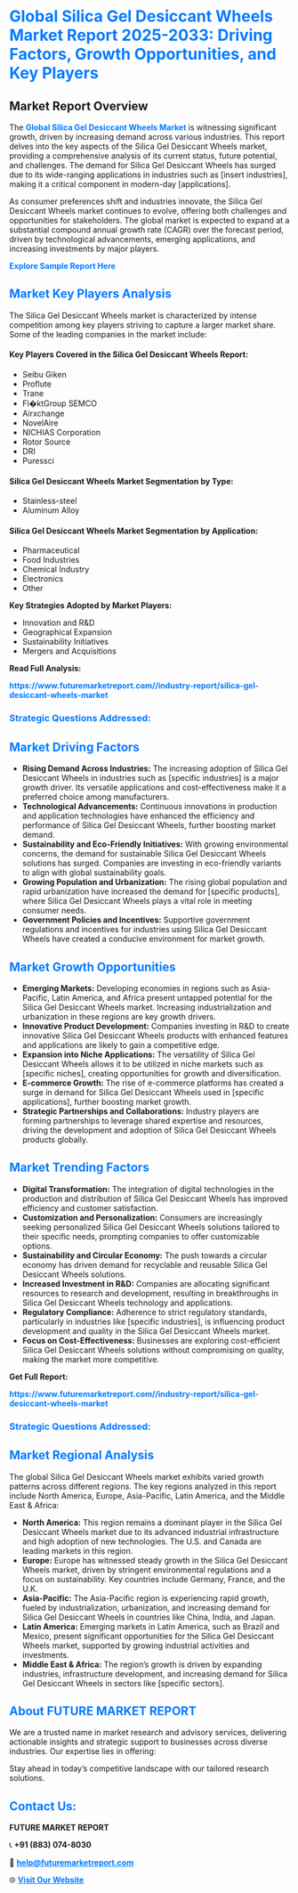 <h1 style="color: #007BFF;">Global Silica Gel Desiccant Wheels Market Report 2025-2033: Driving Factors, Growth Opportunities, and Key Players</h1>

<section id="overview">
<h2>Market Report Overview</h2>
<p>The <a href="https://www.futuremarketreport.com//industry-report/silica-gel-desiccant-wheels-market" style="color: #007BFF; text-decoration: none;"><strong>Global Silica Gel Desiccant Wheels Market</strong></a> is witnessing significant growth, driven by increasing demand across various industries. This report delves into the key aspects of the Silica Gel Desiccant Wheels market, providing a comprehensive analysis of its current status, future potential, and challenges. The demand for Silica Gel Desiccant Wheels has surged due to its wide-ranging applications in industries such as [insert industries], making it a critical component in modern-day [applications].</p>
<p>As consumer preferences shift and industries innovate, the Silica Gel Desiccant Wheels market continues to evolve, offering both challenges and opportunities for stakeholders. The global market is expected to expand at a substantial compound annual growth rate (CAGR) over the forecast period, driven by technological advancements, emerging applications, and increasing investments by major players.</p>
</section>

<section id="overview">
<p><a href="https://www.futuremarketreport.com//request-sample/reportId=50146" style="color: #007BFF; text-decoration: none;"><strong>Explore Sample Report Here</strong></a></p>
</section>

<section id="key-players">
<h2 style="color: #007BFF;">Market Key Players Analysis</h2>
<p>The Silica Gel Desiccant Wheels market is characterized by intense competition among key players striving to capture a larger market share. Some of the leading companies in the market include:</p>
<h4>Key Players Covered in the Silica Gel Desiccant Wheels Report:</h4>
<ul><li>Seibu Giken</li><li>Proflute</li><li>Trane</li><li>Fl�ktGroup SEMCO</li><li>Airxchange</li><li>NovelAire</li><li>NICHIAS Corporation</li><li>Rotor Source</li><li>DRI</li><li>Puressci</li></ul>
<h4>Silica Gel Desiccant Wheels Market Segmentation by Type:</h4>
<ul><li>Stainless-steel</li><li>Aluminum Alloy</li></ul>

<h4>Silica Gel Desiccant Wheels Market Segmentation by Application:</h4>
<ul><li>Pharmaceutical</li><li>Food Industries</li><li>Chemical Industry</li><li>Electronics</li><li>Other</li></ul>
<p><strong>Key Strategies Adopted by Market Players:</strong></p>
<ul>
<li>Innovation and R&D</li>
<li>Geographical Expansion</li>
<li>Sustainability Initiatives</li>
<li>Mergers and Acquisitions</li>
</ul>
</section>

<section>
<p><strong>Read Full Analysis: </strong></p><a href="https://www.futuremarketreport.com//industry-report/silica-gel-desiccant-wheels-market" style="color: #007BFF; text-decoration: none;"><strong>https://www.futuremarketreport.com//industry-report/silica-gel-desiccant-wheels-market</strong></a>
<h3 style="color: #007BFF;">Strategic Questions Addressed:</h3>
</section>

<section id="driving-factors">
<h2 style="color: #007BFF;">Market Driving Factors</h2>
<ul>
<li><strong>Rising Demand Across Industries:</strong> The increasing adoption of Silica Gel Desiccant Wheels in industries such as [specific industries] is a major growth driver. Its versatile applications and cost-effectiveness make it a preferred choice among manufacturers.</li>
<li><strong>Technological Advancements:</strong> Continuous innovations in production and application technologies have enhanced the efficiency and performance of Silica Gel Desiccant Wheels, further boosting market demand.</li>
<li><strong>Sustainability and Eco-Friendly Initiatives:</strong> With growing environmental concerns, the demand for sustainable Silica Gel Desiccant Wheels solutions has surged. Companies are investing in eco-friendly variants to align with global sustainability goals.</li>
<li><strong>Growing Population and Urbanization:</strong> The rising global population and rapid urbanization have increased the demand for [specific products], where Silica Gel Desiccant Wheels plays a vital role in meeting consumer needs.</li>
<li><strong>Government Policies and Incentives:</strong> Supportive government regulations and incentives for industries using Silica Gel Desiccant Wheels have created a conducive environment for market growth.</li>
</ul>
</section>

<section id="growth-opportunities">
<h2 style="color: #007BFF;">Market Growth Opportunities</h2>
<ul>
<li><strong>Emerging Markets:</strong> Developing economies in regions such as Asia-Pacific, Latin America, and Africa present untapped potential for the Silica Gel Desiccant Wheels market. Increasing industrialization and urbanization in these regions are key growth drivers.</li>
<li><strong>Innovative Product Development:</strong> Companies investing in R&D to create innovative Silica Gel Desiccant Wheels products with enhanced features and applications are likely to gain a competitive edge.</li>
<li><strong>Expansion into Niche Applications:</strong> The versatility of Silica Gel Desiccant Wheels allows it to be utilized in niche markets such as [specific niches], creating opportunities for growth and diversification.</li>
<li><strong>E-commerce Growth:</strong> The rise of e-commerce platforms has created a surge in demand for Silica Gel Desiccant Wheels used in [specific applications], further boosting market growth.</li>
<li><strong>Strategic Partnerships and Collaborations:</strong> Industry players are forming partnerships to leverage shared expertise and resources, driving the development and adoption of Silica Gel Desiccant Wheels products globally.</li>
</ul>
</section>

<section id="trending-factors">
<h2 style="color: #007BFF;">Market Trending Factors</h2>
<ul>
<li><strong>Digital Transformation:</strong> The integration of digital technologies in the production and distribution of Silica Gel Desiccant Wheels has improved efficiency and customer satisfaction.</li>
<li><strong>Customization and Personalization:</strong> Consumers are increasingly seeking personalized Silica Gel Desiccant Wheels solutions tailored to their specific needs, prompting companies to offer customizable options.</li>
<li><strong>Sustainability and Circular Economy:</strong> The push towards a circular economy has driven demand for recyclable and reusable Silica Gel Desiccant Wheels solutions.</li>
<li><strong>Increased Investment in R&D:</strong> Companies are allocating significant resources to research and development, resulting in breakthroughs in Silica Gel Desiccant Wheels technology and applications.</li>
<li><strong>Regulatory Compliance:</strong> Adherence to strict regulatory standards, particularly in industries like [specific industries], is influencing product development and quality in the Silica Gel Desiccant Wheels market.</li>
<li><strong>Focus on Cost-Effectiveness:</strong> Businesses are exploring cost-efficient Silica Gel Desiccant Wheels solutions without compromising on quality, making the market more competitive.</li>
</ul>
</section>

<section>
<p><strong>Get Full Report: </strong></p><a href="https://www.futuremarketreport.com//industry-report/silica-gel-desiccant-wheels-market" style="color: #007BFF; text-decoration: none;"><strong>https://www.futuremarketreport.com//industry-report/silica-gel-desiccant-wheels-market</strong></a>
<h3 style="color: #007BFF;">Strategic Questions Addressed:</h3>
</section>


<section id="regional-analysis">
<h2 style="color: #007BFF;">Market Regional Analysis</h2>
<p>The global Silica Gel Desiccant Wheels market exhibits varied growth patterns across different regions. The key regions analyzed in this report include North America, Europe, Asia-Pacific, Latin America, and the Middle East & Africa:</p>
<ul>
<li><strong>North America:</strong> This region remains a dominant player in the Silica Gel Desiccant Wheels market due to its advanced industrial infrastructure and high adoption of new technologies. The U.S. and Canada are leading markets in this region.</li>
<li><strong>Europe:</strong> Europe has witnessed steady growth in the Silica Gel Desiccant Wheels market, driven by stringent environmental regulations and a focus on sustainability. Key countries include Germany, France, and the U.K.</li>
<li><strong>Asia-Pacific:</strong> The Asia-Pacific region is experiencing rapid growth, fueled by industrialization, urbanization, and increasing demand for Silica Gel Desiccant Wheels in countries like China, India, and Japan.</li>
<li><strong>Latin America:</strong> Emerging markets in Latin America, such as Brazil and Mexico, present significant opportunities for the Silica Gel Desiccant Wheels market, supported by growing industrial activities and investments.</li>
<li><strong>Middle East & Africa:</strong> The region’s growth is driven by expanding industries, infrastructure development, and increasing demand for Silica Gel Desiccant Wheels in sectors like [specific sectors].</li>
</ul>
</section>

<footer>
<h2 style="color: #007BFF;">About FUTURE MARKET REPORT</h2>
<p>We are a trusted name in market research and advisory services, delivering actionable insights and strategic support to businesses across diverse industries. Our expertise lies in offering:</p>

<p>Stay ahead in today’s competitive landscape with our tailored research solutions.</p>

<h2 style="color: #007BFF;">Contact Us:</h2>
<p><strong>FUTURE MARKET REPORT</strong></p>
<p>📞 <strong>+91 (883) 074-8030</strong></p>
<p>📧 <strong><a href="mailto:help@futuremarketreport.com" style="color: #007BFF;">help@futuremarketreport.com</a></strong></p>
<p>🌐 <strong><a href="https://www.futuremarketreport.com/" style="color: #007BFF;">Visit Our Website</a></strong></p>
</footer>